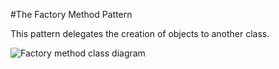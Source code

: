 #The Factory Method Pattern

This pattern delegates the creation of objects to another class.

![Factory method class diagram](http://www.yuml.me/4d5ddd73 "Factory method class diagram")
